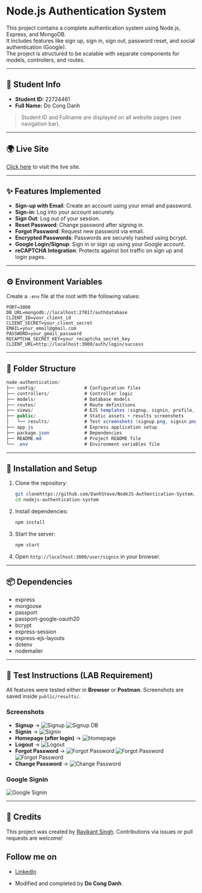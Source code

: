 # Node.js Authentication System

This project contains a complete authentication system using Node.js, Express, and MongoDB.  
It includes features like sign up, sign in, sign out, password reset, and social authentication (Google).  
The project is structured to be scalable with separate components for models, controllers, and routes.

---

## 👤 Student Info
- **Student ID:** 22724461  
- **Full Name:** Do Cong Danh  

> Student ID and Fullname are displayed on all website pages (see navigation bar).

---

## 🌍 Live Site
[Click here](https://nodejs-authentication-system-l2pu.onrender.com/user/signin) to visit the live site.

---

## ✨ Features Implemented
- **Sign-up with Email**: Create an account using your email and password.
- **Sign-in**: Log into your account securely.
- **Sign Out**: Log out of your session.
- **Reset Password**: Change password after signing in.
- **Forgot Password**: Request new password via email.
- **Encrypted Passwords**: Passwords are securely hashed using bcrypt.
- **Google Login/Signup**: Sign in or sign up using your Google account.
- **reCAPTCHA Integration**: Protects against bot traffic on sign up and login pages.

---

## ⚙️ Environment Variables

Create a `.env` file at the root with the following values:

```plaintext
PORT=3000
DB_URL=mongodb://localhost:27017/authdatabase
CLIENT_ID=your_client_id
CLIENT_SECRET=your_client_secret
EMAIL=your_email@gmail.com
PASSWORD=your_gmail_password
RECAPTCHA_SECRET_KEY=your_recaptcha_secret_key
CLIENT_URL=http://localhost:3000/auth/login/success
```

---

## 📂 Folder Structure

```csharp
node-authentication/
├── config/                  # Configuration files
├── controllers/             # Controller logic
├── models/                  # Database models
├── routes/                  # Route definitions
├── views/                   # EJS templates (signup, signin, profile, etc.)
├── public/                  # Static assets + results screenshots
│   └── results/             # Test screenshots (signup.png, signin.png, etc.)
├── app.js                   # Express application setup
├── package.json             # Dependencies
├── README.md                # Project README file
└── .env                     # Environment variables file
```

---

## 🚀 Installation and Setup

1. Clone the repository:

   ```bash
   git clonehttps://github.com/DanhSteve/NodeJS-Authentication-System.git
   cd nodejs-authentication-system
   ```

2. Install dependencies:

   ```bash
   npm install
   ```

3. Start the server:

   ```bash
   npm start
   ```

4. Open `http://localhost:3000/user/signin` in your browser.

---

## 📦 Dependencies

* express
* mongoose
* passport
* passport-google-oauth20
* bcrypt
* express-session
* express-ejs-layouts
* dotenv
* nodemailer

---

## 🧪 Test Instructions (LAB Requirement)

All features were tested either in **Browser** or **Postman**.
Screenshots are saved inside `public/results/`.

### Screenshots

* **Signup** → 
![Signup](public/results/signup.png)
![Signup DB](public/results/signup_db.png)
* **Signin** → ![Signin](public/results/signin.png)
* **Homepage (after login)** → ![Homepage](public/results/homepage.png)
* **Logout** → ![Logout](public/results/logout.png)
* **Forgot Password** → 
![Forgot Password](public/results/forgot_password.png)
![Forgot Password](public/results/forgot_password_console.png)
![Forgot Password](public/results/forgot_password_email.png)
* **Change Password** → ![Change Password](public/results/change_password.png)
### Google Signin
![Google Signin](public/results/google_signin.png)

---

## 🙏 Credits

This project was created by [Ravikant Singh](https://github.com/ravikantsingh12). Contributions via issues or pull requests are welcome!

## Follow me on

- [LinkedIn](https://www.linkedin.com/in/ravikant-singh-327a98241)

* Modified and completed by **Do Cong Danh**.
